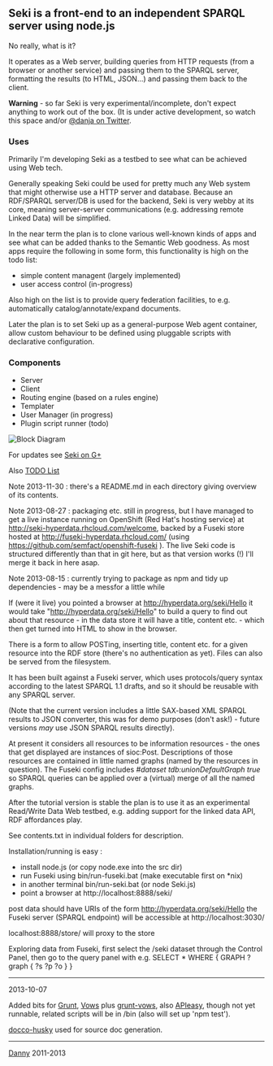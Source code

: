 ## Seki is a front-end to an independent SPARQL server using node.js 

No really, what is it?

It operates as a Web server, building queries from HTTP requests (from a browser 
or another service) and passing them to the SPARQL server, formatting the 
results (to HTML, JSON...) and passing them back to the client.

**Warning** - so far Seki is very experimental/incomplete, don't expect anything to work out of the box. (It is under active development, so watch this space and/or [@danja on Twitter](https://twitter.com/danja).

### Uses 

Primarily I'm developing Seki as a testbed to see what can be achieved using Web tech. 

Generally speaking Seki could be used for pretty much any Web system that might 
otherwise use a HTTP server and database. Because an RDF/SPARQL server/DB is 
used for the backend, Seki is very webby at its core, meaning server-server 
communications (e.g. addressing remote Linked Data) will be simplified.

In the near term the plan is to clone various well-known kinds of apps and see 
what can be added thanks to the Semantic Web goodness. As most apps require the 
following in some form, this functionality is high on the todo list:
* simple content managent (largely implemented)
* user access control (in-progress)

Also high on the list is to provide query federation facilities, to e.g. 
automatically catalog/annotate/expand documents.

Later the plan is to set Seki up as a general-purpose Web agent container, allow 
custom behaviour to be defined using pluggable scripts with declarative 
configuration. 

### Components 

* Server
* Client
* Routing engine (based on a rules engine)
* Templater
* User Manager (in progress)
* Plugin script runner (todo)

![Block 
Diagram](https://github.com/danja/seki/raw/master/docs/other/seki-full.png)

For updates see [Seki on 
G+](https://plus.google.com/b/102910670341143019851/102910670341143019851/posts)

Also [TODO 
List](https://workflowy.com/shared/dd5976b2-b48f-9096-0357-105f34b4d6ed/)

Note 2013-11-30 : there's a README.md in each directory giving overview of its contents.

Note 2013-08-27 : packaging etc. still in progress, but I have managed to get a 
live instance running on OpenShift (Red Hat's hosting service) at 
http://seki-hyperdata.rhcloud.com/welcome, backed by a Fuseki store hosted at 
http://fuseki-hyperdata.rhcloud.com/ (using 
https://github.com/semfact/openshift-fuseki ). The live Seki code is structured 
differently than that in git here, but as that version works (!) I'll merge it 
back in here asap.

Note 2013-08-15 : currently trying to package as npm and tidy up dependencies - 
may be a messfor a little while

If (were it live) you pointed a browser at http://hyperdata.org/seki/Hello it 
would take "http://hyperdata.org/seki/Hello" to build a query to find out about 
that resource - in the data store it will have a title, content etc. - which 
then get turned into HTML to show in the browser.

There is a form to allow POSTing, inserting title, content etc. for a given 
resource into the RDF store (there's no authentication as yet). Files can also 
be served from the filesystem.

It has been built against a Fuseki server, which uses protocols/query syntax 
according to the latest SPARQL 1.1 drafts, and so it should be reusable with any 
SPARQL server.

(Note that the current version includes a little SAX-based XML SPARQL results to 
JSON converter, this was for demo purposes (don't ask!) - future versions *may* 
use JSON SPARQL results directly).

At present it considers all resources to be information resources - the ones 
that get displayed are instances of sioc:Post. Descriptions of those resources 
are contained in little named graphs (named by the resources in question). The 
Fuseki config includes _#dataset tdb:unionDefaultGraph true_ so SPARQL queries 
can be applied over a (virtual) merge of all the named graphs.

After the tutorial version is stable the plan is to use it as an experimental 
Read/Write Data Web testbed, e.g. adding support for the linked data API, RDF 
affordances play.

See contents.txt in individual folders for description.

Installation/running is easy : 

* install node.js (or copy node.exe into the src dir)
* run Fuseki using bin/run-fuseki.bat (make executable first on *nix)
* in another terminal bin/run-seki.bat (or node Seki.js)
* point a browser at http://localhost:8888/seki/ 

post data should have URIs of the form http://hyperdata.org/seki/Hello
the Fuseki server (SPARQL endpoint) will be accessible at http://localhost:3030/

localhost:8888/store/ will proxy to the store

Exploring data from Fuseki, first select the /seki dataset through the Control 
Panel, then go to the query panel
with e.g. 
   SELECT * WHERE { GRAPH ?graph { ?s ?p ?o } }
   
----

2013-10-07

Added bits for [Grunt](http://gruntjs.com/), [Vows](http://vowsjs.org/) plus 
[grunt-vows](https://github.com/CMTegner/grunt-vows), also 
[APIeasy](https://github.com/flatiron/api-easy), though not yet runnable, 
related scripts will be in /bin (also will set up 'npm test').

[docco-husky]() used for source doc generation.

----


[Danny](http://dannyayers.com/) 2011-2013




